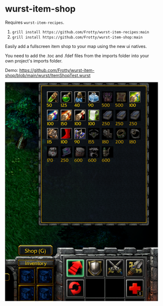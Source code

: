 # wurst-item-shop

Requires `wurst-item-recipes`.

1. `grill install https://github.com/Frotty/wurst-item-recipes:main`
2. `grill install https://github.com/Frotty/wurst-item-shop:main`

Easily add a fullscreen item shop to your map using the new ui natives.

You need to add the .toc and .fdef files from the imports folder into your own project's imports folder.

Demo: https://github.com/Frotty/wurst-item-shop/blob/main/wurst/ItemShopTest.wurst

![](https://github.com/Frotty/wurst-item-shop/blob/main/screenshot.png)
